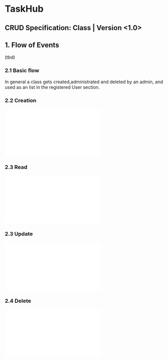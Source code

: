 # TaskHub
## CRUD Specification: Class | Version <1.0>

## 1. Flow of Events

(tbd)

### 2.1 Basic flow
In general a class gets created,administrated and deleted by an admin, and used as an list in the registered User section.

### 2.2 Creation  
![Create](./UCS_Create.md)

### 2.3 Read
![Read](./UCS_Read.md)

### 2.3 Update
![Update](./UCS_Update.md)

### 2.4 Delete
![Delete](./UCS_Delete.md)
